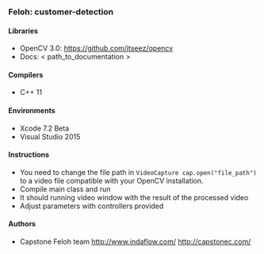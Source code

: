 ### Feloh: customer-detection

#### Libraries

 * OpenCV 3.0: <https://github.com/itseez/opencv>
 * Docs: < path_to_documentation > 

#### Compilers
 
 * C++ 11
 
#### Environments
 
 * Xcode 7.2 Beta
 * Visual Studio 2015

#### Instructions

 * You need to change the file path in `VideoCapture cap.open("file_path")` to a video file compatible with your OpenCV installation.
 * Compile main class and run
 * It should running video window with the result of the processed video
 * Adjust parameters with controllers provided

#### Authors
 * Capstone Feloh team 
 <http://www.indaflow.com/>
 <http://capstonec.com/>

